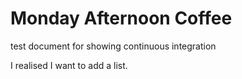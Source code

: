 # Monday Afternoon Coffee

test document for showing continuous integration

I realised I want to add a list.
